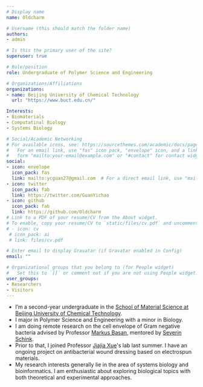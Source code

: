 ```yaml
---
# Display name
name: Oldcharm

# Username (this should match the folder name)
authors:
- admin

# Is this the primary user of the site?
superuser: true

# Role/position
role: Undergraduate of Polymer Science and Engineering

# Organizations/Affiliations
organizations:
- name: Beijing University of Chemical Technology
  url: "https://www.buct.edu.cn/"

Interests:
- Biomaterials
- Computatinal Biology
- Systems Biology

# Social/Academic Networking
# For available icons, see: https://sourcethemes.com/academic/docs/page-builder/#icons
#   For an email link, use "fas" icon pack, "envelope" icon, and a link in the
#   form "mailto:your-email@example.com" or "#contact" for contact widget.
social:
- icon: envelope
  icon_pack: fas
  link: mailto:ycguan27@gmail.com  # For a direct email link, use "mailto:test@example.org".
- icon: twitter
  icon_pack: fab
  link: https://twitter.com/GuanYichao
- icon: github
  icon_pack: fab
  link: https://github.com/Oldcharm
# Link to a PDF of your resume/CV from the About widget.
# To enable, copy your resume/CV to `static/files/cv.pdf` and uncomment the lines below.
# - icon: cv
 # icon_pack: ai
 # link: files/cv.pdf

# Enter email to display Gravatar (if Gravatar enabled in Config)
email: ""

# Organizational groups that you belong to (for People widget)
#   Set this to `[]` or comment out if you are not using People widget.
user_groups:
- Researchers
- Visitors
---
```


- I’m a second-year undergraduate in the [School of Material Science at Beijing University of Chemical Technology](http://www.cmse.buct.edu.cn/).
- I major in Polymer Science and Engineering with a minor in Biology. 
- I am doing remote research on the cell envelope of Gram negative bacteria advised by Professor [Markus Basan](http://scholar.google.com/citations?user=yjfGWV8AAAAJ&hl=zh-CN), mentored by [Severin Schink](http://scholar.google.com/citations?user=yPvEFiYAAAAJ&hl=de). 
- Prior to that, I joined Professor [Jiajia Xue](http://scholar.google.com/citations?user=dnXt1ZoAAAAJ&hl=zh-CN)'s lab last summer. I have an ongoing project on antibacterial wound dressing based on electrospun materials.
- My research interests generally lie in the area of systems biology and bioinformatics. I am enthusiastic about exploring biological topics with both theoretical and experimental approaches.

